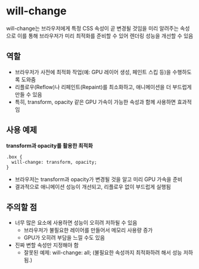 # will-change

will-change는 브라우저에게 특정 CSS 속성이 곧 변경될 것임을 미리 알려주는 속성으로 이를 통해 브라우저가 미리 최적화를 준비할 수 있어 렌더링 성능을 개선할 수 있음

## 역할

- 브라우저가 사전에 최적화 작업(예: GPU 레이어 생성, 페인트 스킵 등)을 수행하도록 도와줌
- 리플로우(Reflow)나 리페인트(Repaint)를 최소화하고, 애니메이션을 더 부드럽게 만들 수 있음
- 특히, transform, opacity 같은 GPU 가속이 가능한 속성과 함께 사용하면 효과적임

## 사용 예제

**transform과 opacity를 활용한 최적화**

```
.box {
  will-change: transform, opacity;
}
```

- 브라우저는 transform과 opacity가 변경될 것을 알고 미리 GPU 가속을 준비
- 결과적으로 애니메이션 성능이 개선되고, 리플로우 없이 부드럽게 실행됨

## 주의할 점

- 너무 많은 요소에 사용하면 성능이 오히려 저하될 수 있음
  - 브라우저가 불필요한 레이어를 만들어서 메모리 사용량 증가
  - GPU가 오히려 부담을 느낄 수도 있음
- 진짜 변할 속성만 지정해야 함
  - 잘못된 예제: will-change: all; (불필요한 속성까지 최적화하려 해서 성능 저하됨.)
